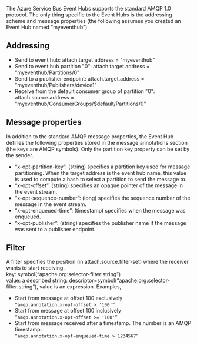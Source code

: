 The Azure Service Bus Event Hubs supports the standard AMQP 1.0 protocol. The only thing specific to the Event Hubs is the addressing scheme and message properties (the following assumes you created an Event Hub named "myeventhub").

## Addressing
* Send to event hub: attach.target.address = "myeventhub"  
* Send to event hub partition "0": attach.target.address = "myeventhub/Partitions/0"  
* Send to a publisher endpoint: attach.target.address = "myeventhub/Publishers/device1"  
* Receive from the default consumer group of partition "0": attach.source.address = "myeventhub/ConsumerGroups/$default/Partitions/0"  

## Message properties
In addition to the standard AMQP message properties, the Event Hub defines the following properties stored in the message annotations section (the keys are AMQP symbols). Only the partition key property can be set by the sender.  
* “x-opt-partition-key”: (string) specifies a partition key used for message partitioning. When the target address is the event hub name, this value is used to compute a hash to select a partition to send the message to.  
* “x-opt-offset”: (string) specifies an opaque pointer of the message in the event stream.  
* “x-opt-sequence-number”: (long) specifies the sequence number of the message in the event stream.  
* “x-opt-enqueued-time”: (timestamp) specifies when the message was enqueued.  
* “x-opt-publisher”: (string) specifies the publisher name if the message was sent to a publisher endpoint.  

## Filter
A filter specifies the position (in attach.source.filter-set) where the receiver wants to start receiving.  
key: symbol(“apache.org:selector-filter:string”)  
value: a described string: descriptor=symbol(“apache.org:selector-filter:string”), value is an expression.  Examples,  
* Start from message at offset 100 exclusively  
`”amqp.annotation.x-opt-offset > '100'”`
* Start from message at offset 100 inclusively  
`”amqp.annotation.x-opt-offset >= '100'”`
* Start from message received after a timestamp. The number is an AMQP timestamp.  
`”amqp.annotation.x-opt-enqueued-time > 1234567”`
